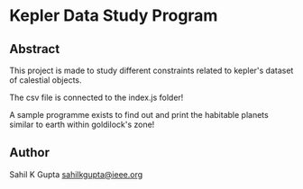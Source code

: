 # Kepler Data Study Program

## Abstract

This project is made to study different constraints related to kepler's dataset of
calestial objects.

The csv file is connected to the index.js folder!

A sample programme exists to find out and print the habitable planets similar to earth within goldilock's zone!

## Author

Sahil K Gupta
<i class="fa fa-envelope"></i>sahilkgupta@ieee.org